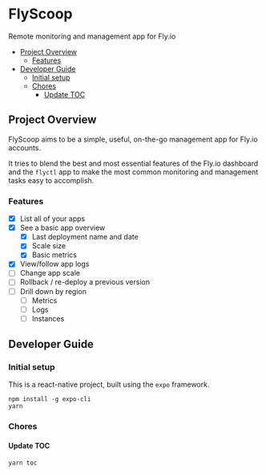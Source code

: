 # FlyScoop

Remote monitoring and management app for Fly.io

<!-- START doctoc generated TOC please keep comment here to allow auto update -->
<!-- DON'T EDIT THIS SECTION, INSTEAD RE-RUN doctoc TO UPDATE -->

- [Project Overview](#project-overview)
  - [Features](#features)
- [Developer Guide](#developer-guide)
  - [Initial setup](#initial-setup)
  - [Chores](#chores)
    - [Update TOC](#update-toc)

<!-- END doctoc generated TOC please keep comment here to allow auto update -->

## Project Overview

FlyScoop aims to be a simple, useful, on-the-go management app for Fly.io accounts.

It tries to blend the best and most essential features of the Fly.io dashboard and the `flyctl` app to make the most common monitoring and management tasks easy to accomplish.

### Features

- [x] List all of your apps
- [x] See a basic app overview
  - [x] Last deployment name and date
  - [x] Scale size
  - [x] Basic metrics
- [x] View/follow app logs
- [ ] Change app scale
- [ ] Rollback / re-deploy a previous version
- [ ] Drill down by region
  - [ ] Metrics
  - [ ] Logs
  - [ ] Instances

## Developer Guide

### Initial setup

This is a react-native project, built using the `expo` framework.

```
npm install -g expo-cli
yarn
```

### Chores

#### Update TOC

```
yarn toc
```
